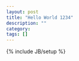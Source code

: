```yaml
---
layout: post
title: "Hello World 1234"
description: ""
category: 
tags: []
---
```

{% include JB/setup %}
